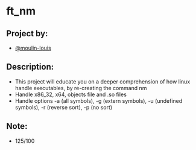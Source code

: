 # ft_nm
## Project by:
- [@moulin-louis](https://github.com/moulin-louis)
## Description: 
- This project will educate you on a deeper comprehension of how linux handle executables, by re-creating the command nm
- Handle x86_32, x64, objects file and .so files
- Handle options -a (all symbols), -g (extern symbols), -u (undefined symbols), -r (reverse sort), -p (no sort)
## Note:
- 125/100

